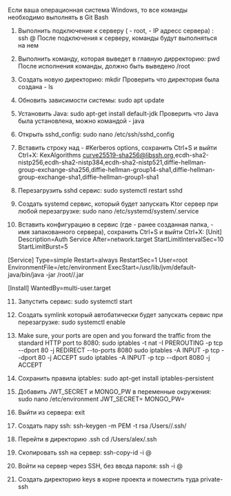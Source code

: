 Если ваша операционная система Windows, то все команды необходимо выполнять в Git Bash

1. Выполнить подключение к серверу (<user> - root, <host> - IP адресс сервера) :
   ssh <user>@<host>
   После подключения к серверу, команды будут выполняться на нем

2. Выполнить команду, которая выведет в главную дирректорию:
   pwd 
   После исполнения команды, должно быть выведено /root

3. Создать новую директорию:
   mkdir <folder-name>
   Проверить что директория была создана - ls

4. Обновить зависимости системы:
   sudo apt update

5. Установить Java:
   sudo apt-get install default-jdk Проверить что Java была установлена, можно командой - java

6. Открыть sshd_config:
   sudo nano /etc/ssh/sshd_config

7. Вставить строку над - #Kerberos options, сохранить Ctrl+S и выйти Ctrl+X:
   KexAlgorithms curve25519-sha256@libssh.org,ecdh-sha2-nistp256,ecdh-sha2-nistp384,ecdh-sha2-nistp521,diffie-hellman-group-exchange-sha256,diffie-hellman-group14-sha1,diffie-hellman-group-exchange-sha1,diffie-hellman-group1-sha1

8. Перезагрузить sshd сервис:
   sudo systemctl restart sshd

9. Создать systemd сервис, который будет запускать Ktor сервер при любой перезагрузке:
   sudo nano /etc/systemd/system/<name>.service

10. Вставить конфигурацию в сервис (где <folder-name> - ранее созданная папка, <name> - имя запакованного сервера), сохранить Ctrl+S и выйти Ctrl+X:
   [Unit]
   Description=Auth Service
   After=network.target
   StartLimitIntervalSec=10
   StartLimitBurst=5

   [Service]
   Type=simple
   Restart=always
   RestartSec=1
   User=root
   EnvironmentFile=/etc/environment
   ExecStart=/usr/lib/jvm/default-java/bin/java -jar /root/<folder-name>/<name>.jar

   [Install]
   WantedBy=multi-user.target

11. Запустить сервис:
    sudo systemctl start <name>

12. Создать symlink который автобатически будет запускать сервис при перезагрузке:
    sudo systemctl enable <name>

13. Make sure, your ports are open and you forward the traffic from the standard HTTP port to 8080:
    sudo iptables -t nat -I PREROUTING -p tcp --dport 80 -j REDIRECT --to-ports 8080
    sudo iptables -A INPUT -p tcp --dport 80 -j ACCEPT
    sudo iptables -A INPUT -p tcp --dport 8080 -j ACCEPT

14. Сохранить правила iptables:
    sudo apt-get install iptables-persistent

15. Добавить JWT_SECRET и MONGO_PW в переменные окружения:
    sudo nano /etc/environment
    JWT_SECRET=<your-secret>
    MONGO_PW=<your-mongo-db-pw>

16. Выйти из сервера:
    exit

17. Создать пару ssh:
    ssh-keygen -m PEM -t rsa
    /Users/<user-name>/.ssh/<name>

18. Перейти в директорию .ssh
    cd /Users/alex/.ssh

19. Скопировать ssh на сервер:
    ssh-copy-id -i <keyname> <user>@<host>

20. Войти на сервер через SSH, без ввода пароля:
    ssh -i <keyname> <user>@<host>

21. Создать директорию keys в корне проекта и поместить туда private-ssh

